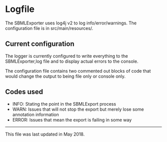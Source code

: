 
# Logfile #

The SBMLExporter uses log4j v2 to log info/error/warnings. The configuration file is in src/main/resources/.

## Current configuration

The logger is currently configured to write everything to the SBMLExporter,log file and to display actual errors to the console.

The configuration file contains two commented out blocks of code that would change the output to being file only or console only. 

## Codes used

- INFO: Stating the point in the SBMLExport process
- WARN: Issues that will not stop the export but merely lose some annotation information
- ERROR: Issues that mean the export is failing in some way 

-----
This file was last updated in May 2018.
